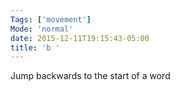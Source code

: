 ```yaml
---
Tags: ['movement']
Mode: 'normal'
date: 2015-12-11T19:15:43-05:00
title: 'b '
---
```


 Jump backwards to the start of a word
